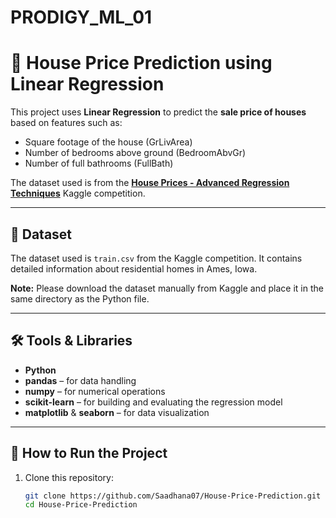 # PRODIGY_ML_01
# 🏡 House Price Prediction using Linear Regression

This project uses **Linear Regression** to predict the **sale price of houses** based on features such as:

- Square footage of the house (GrLivArea)
- Number of bedrooms above ground (BedroomAbvGr)
- Number of full bathrooms (FullBath)

The dataset used is from the **[House Prices - Advanced Regression Techniques](https://www.kaggle.com/c/house-prices-advanced-regression-techniques/data)** Kaggle competition.

---

## 📂 Dataset

The dataset used is `train.csv` from the Kaggle competition. It contains detailed information about residential homes in Ames, Iowa.

**Note:** Please download the dataset manually from Kaggle and place it in the same directory as the Python file.

---

## 🛠️ Tools & Libraries

- **Python**
- **pandas** – for data handling
- **numpy** – for numerical operations
- **scikit-learn** – for building and evaluating the regression model
- **matplotlib** & **seaborn** – for data visualization

---

## 🚀 How to Run the Project

1. Clone this repository:
   ```bash
   git clone https://github.com/Saadhana07/House-Price-Prediction.git
   cd House-Price-Prediction

